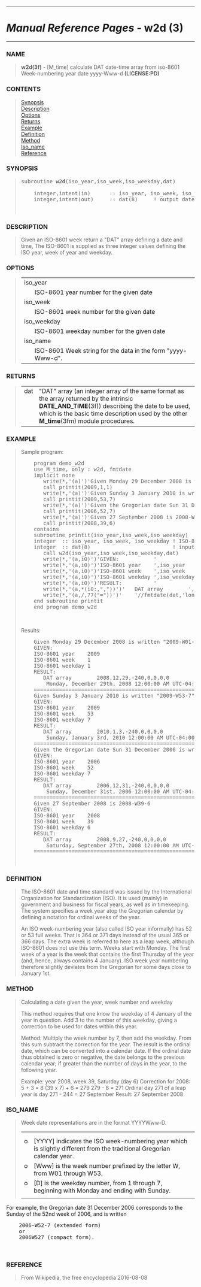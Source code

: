 <?
<body>
  <a name="top" id="top"></a>
  <div id="Container">
    <div id="Content">
      <div class="c57">
        <hr />
        <h1><i>Manual Reference Pages -</i> w2d (3)</h1>
        <hr />
      </div><a name="0"></a>
      <h3><a name="0">NAME</a></h3>
      <blockquote>
        <b>w2d(3f)</b> - [M_time] calculate DAT date-time array from iso-8601 Week-numbering year date yyyy-Www-d <b>(LICENSE:PD)</b>
      </blockquote><a name="contents" id="contents"></a>
      <h3>CONTENTS</h3>
      <blockquote>
        <a href="#1">Synopsis</a><br />
        <a href="#2">Description</a><br />
        <a href="#3">Options</a><br />
        <a href="#4">Returns</a><br />
        <a href="#5">Example</a><br />
        <a href="#6">Definition</a><br />
        <a href="#7">Method</a><br />
        <a href="#8">Iso_name</a><br />
        <a href="#9">Reference</a><br />
      </blockquote><a name="12"></a>
      <h3><a name="12">SYNOPSIS</a></h3>
      <blockquote>
        <pre>
subroutine <b>w2d</b>(iso_year,iso_week,iso_weekday,dat)
<br />    integer,intent(in)      :: iso_year, iso_week, iso_weekday
    integer,intent(out)     :: dat(8)     ! output date array
<br />
</pre>
      </blockquote><a name="2"></a>
      <h3><a name="2">DESCRIPTION</a></h3>
      <blockquote>
        Given an ISO-8601 week return a "DAT" array defining a date and time, The ISO-8601 is supplied as three integer values defining the ISO year, week
        of year and weekday.
      </blockquote><a name="3"></a>
      <h3><a name="3">OPTIONS</a></h3>
      <blockquote>
        <table cellpadding="3">
          <tr valign="top">
            <td class="c58" colspan="2">iso_year</td>
          </tr>
          <tr valign="top">
            <td width="6%"></td>
            <td>ISO-8601 year number for the given date</td>
          </tr>
          <tr valign="top">
            <td class="c58" colspan="2">iso_week</td>
          </tr>
          <tr valign="top">
            <td width="6%"></td>
            <td>ISO-8601 week number for the given date</td>
          </tr>
          <tr valign="top">
            <td class="c58" colspan="2">iso_weekday</td>
          </tr>
          <tr valign="top">
            <td width="6%"></td>
            <td>ISO-8601 weekday number for the given date</td>
          </tr>
          <tr valign="top">
            <td class="c58" colspan="2">iso_name</td>
          </tr>
          <tr valign="top">
            <td width="6%"></td>
            <td>ISO-8601 Week string for the data in the form "yyyy-Www-d".</td>
          </tr>
        </table>
      </blockquote><a name="4"></a>
      <h3><a name="4">RETURNS</a></h3>
      <blockquote>
        <table cellpadding="3">
          <tr valign="top">
            <td class="c58" width="6%" nowrap="nowrap">dat</td>
            <td valign="bottom">"DAT" array (an integer array of the same format as the array returned by the intrinsic <b>DATE_AND_TIME</b>(3f)) describing
            the date to be used, which is the basic time description used by the other <b>M_time</b>(3fm) module procedures.</td>
          </tr>
        </table>
      </blockquote><a name="5"></a>
      <h3><a name="5">EXAMPLE</a></h3>
      <blockquote>
        <p>Sample program:</p>
        <pre>
    program demo_w2d
    use M_time, only : w2d, fmtdate
    implicit none
       write(*,'(a)')'Given Monday 29 December 2008 is written "2009-W01-1"'
       call printit(2009,1,1)
       write(*,'(a)')'Given Sunday 3 January 2010 is written "2009-W53-7"'
       call printit(2009,53,7)
       write(*,'(a)')'Given the Gregorian date Sun 31 December 2006 is written 2006-W52-7'
       call printit(2006,52,7)
       write(*,'(a)')'Given 27 September 2008 is 2008-W39-6'
       call printit(2008,39,6)
    contains
    subroutine printit(iso_year,iso_week,iso_weekday)
    integer  :: iso_year, iso_week, iso_weekday ! ISO-8601 Week:   2016-W29-1
    integer  :: dat(8)                          ! input date array
       call w2d(iso_year,iso_week,iso_weekday,dat)
       write(*,'(a,i0)')'GIVEN:           '
       write(*,'(a,i0)')'ISO-8601 year    ',iso_year
       write(*,'(a,i0)')'ISO-8601 week    ',iso_week
       write(*,'(a,i0)')'ISO-8601 weekday ',iso_weekday
       write(*,'(a,i0)')'RESULT:          '
       write(*,'(a,*(i0:,","))')'   DAT array        ',dat
       write(*,'(a,/,77("="))')'    '//fmtdate(dat,'long')
    end subroutine printit
    end program demo_w2d
<br />
</pre>Results:
        <pre>
    Given Monday 29 December 2008 is written "2009-W01-1"
    GIVEN:
    ISO-8601 year    2009
    ISO-8601 week    1
    ISO-8601 weekday 1
    RESULT:
       DAT array        2008,12,29,-240,0,0,0,0
        Monday, December 29th, 2008 12:00:00 AM UTC-04:00
    =============================================================================
    Given Sunday 3 January 2010 is written "2009-W53-7"
    GIVEN:
    ISO-8601 year    2009
    ISO-8601 week    53
    ISO-8601 weekday 7
    RESULT:
       DAT array        2010,1,3,-240,0,0,0,0
        Sunday, January 3rd, 2010 12:00:00 AM UTC-04:00
    =============================================================================
    Given the Gregorian date Sun 31 December 2006 is written 2006-W52-7
    GIVEN:
    ISO-8601 year    2006
    ISO-8601 week    52
    ISO-8601 weekday 7
    RESULT:
       DAT array        2006,12,31,-240,0,0,0,0
        Sunday, December 31st, 2006 12:00:00 AM UTC-04:00
    =============================================================================
    Given 27 September 2008 is 2008-W39-6
    GIVEN:
    ISO-8601 year    2008
    ISO-8601 week    39
    ISO-8601 weekday 6
    RESULT:
       DAT array        2008,9,27,-240,0,0,0,0
        Saturday, September 27th, 2008 12:00:00 AM UTC-04:00
    =============================================================================
<br />
</pre>
      </blockquote><a name="6"></a>
      <h3><a name="6">DEFINITION</a></h3>
      <blockquote>
        The ISO-8601 date and time standard was issued by the International Organization for Standardization (ISO). It is used (mainly) in government and
        business for fiscal years, as well as in timekeeping. The system specifies a week year atop the Gregorian calendar by defining a notation for
        ordinal weeks of the year.
        <p>An ISO week-numbering year (also called ISO year informally) has 52 or 53 full weeks. That is 364 or 371 days instead of the usual 365 or 366
        days. The extra week is referred to here as a leap week, although ISO-8601 does not use this term. Weeks start with Monday. The first week of a year
        is the week that contains the first Thursday of the year (and, hence, always contains 4 January). ISO week year numbering therefore slightly
        deviates from the Gregorian for some days close to January 1st.</p>
      </blockquote><a name="7"></a>
      <h3><a name="7">METHOD</a></h3>
      <blockquote>
        Calculating a date given the year, week number and weekday
        <p>This method requires that one know the weekday of 4 January of the year in question. Add 3 to the number of this weekday, giving a correction to
        be used for dates within this year.</p>
        <p>Method: Multiply the week number by 7, then add the weekday. From this sum subtract the correction for the year. The result is the ordinal date,
        which can be converted into a calendar date. If the ordinal date thus obtained is zero or negative, the date belongs to the previous calendar year;
        if greater than the number of days in the year, to the following year.</p>
        <p>Example: year 2008, week 39, Saturday (day 6) Correction for 2008: 5 + 3 = 8 (39 x 7) + 6 = 279 279 - 8 = 271 Ordinal day 271 of a leap year is
        day 271 - 244 = 27 September Result: 27 September 2008</p>
      </blockquote><a name="8"></a>
      <h3><a name="8">ISO_NAME</a></h3>
      <blockquote>
        Week date representations are in the format YYYYWww-D.
        <table cellpadding="3">
          <!-- tsb: Week date representations are in the format YYYYWww-D.
 -->
          <tr>
            <td></td>
          </tr>
          <tr>
            <td></td>
          </tr>
          <tr valign="top">
            <td width="3%">o</td>
            <td>[YYYY] indicates the ISO week-numbering year which is slightly different from the traditional Gregorian calendar year.</td>
          </tr>
          <tr valign="top">
            <td width="3%">o</td>
            <td>[Www] is the week number prefixed by the letter W, from W01 through W53.</td>
          </tr>
          <tr valign="top">
            <td width="3%">o</td>
            <td>[D] is the weekday number, from 1 through 7, beginning with Monday and ending with Sunday.</td>
          </tr>
          <tr>
            <td></td>
          </tr>
        </table>
      </blockquote>
      <p>For example, the Gregorian date 31 December 2006 corresponds to the Sunday of the 52nd week of 2006, and is written</p>
      <pre>
    2006-W52-7 (extended form)
    or
    2006W527 (compact form).
<br />
</pre><a name="9"></a>
      <h3><a name="9">REFERENCE</a></h3>
      <blockquote>
        From Wikipedia, the free encyclopedia 2016-08-08
      </blockquote><a name="10"></a>
    </div>
  </div>
</body>
